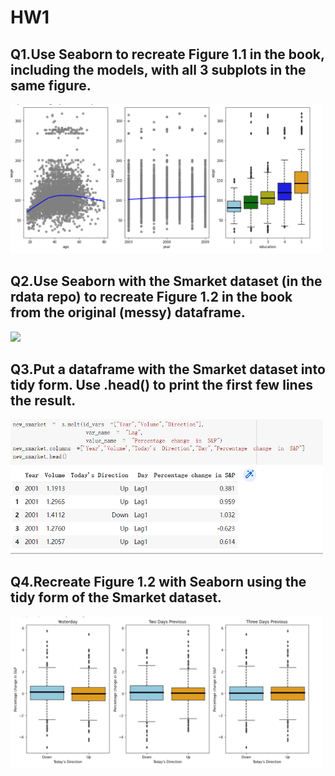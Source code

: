 # HW1
## Q1.Use Seaborn to recreate Figure 1.1 in the book, including the models, with all 3 subplots in the same figure.
<img src="figure/recreate 1.1.jpg" width="500">


## Q2.Use Seaborn with the Smarket dataset (in the rdata repo) to recreate Figure 1.2 in the book from the original (messy) dataframe.
<img src="figure/recreate 1.2 messy.jpg" width="500">

## Q3.Put a dataframe with the Smarket dataset into tidy form. Use .head() to print the first few lines the result.
<img src="figure/melt messy to tidy.jpg" width="500">

## Q4.Recreate Figure 1.2 with Seaborn using the tidy form of the Smarket dataset.
<img src="figure/recreate 1.2 tidy.jpg" width="500">
